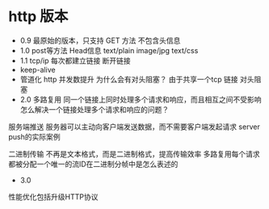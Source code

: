 # http 版本

- 0.9 
最原始的版本，只支持 GET 方法 不包含头信息
- 1.0
post等方法  Head信息 text/plain  image/jpg  text/css
- 1.1
 tcp/ip 每次都建立链接  断开链接
 - keep-alive
 - 管道化 
   http 并发数提升
   为什么会有对头阻塞？
    由于共享一个tcp 链接  对头阻塞
- 2.0
 多路复用
 同一个链接上同时处理多个请求和响应，而且相互之间不受影响
 怎么解决一个链接处理多个请求和响应的问题？

 服务端推送 
 服务器可以主动向客户端发送数据，而不需要客户端发起请求
 server push的实际案例

 二进制传输
 不再是文本格式，而是二进制格式，提高传输效率
 多路复用每个请求都被分配一个唯一的流ID在二进制分帧中是怎么表述的
- 3.0


性能优化包括升级HTTP协议